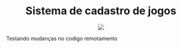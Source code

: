 <h1 align="center">Sistema de cadastro de jogos</h1>

<p align="center">
<img src="http://img.shields.io/static/v1?label=STATUS&message=EM%20DESENVOLVIMENTO&color=GREEN&style=for-the-badge"/>
</p>

<p>Testando mudanças no codigo remotamento</p>

